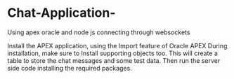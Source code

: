 # Chat-Application-
Using apex oracle and node js connecting through websockets
  
  
  
  
  Install the APEX application, using the Import feature of Oracle APEX
  During installation, make sure to Install supporting objects too. This will create a table to store the chat messages and some test data.
  Then run the server side code installing the required packages.
 
